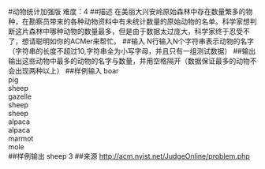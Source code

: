 #动物统计加强版
难度：4
##描述
 在美丽大兴安岭原始森林中存在数量繁多的物种，在勘察员带来的各种动物资料中有未统计数量的原始动物的名单。科学家想判断这片森林中哪种动物的数量最多，但是由于数据太过庞大，科学家终于忍受不了，想请聪明如你的ACMer来帮忙。
##输入
N行输入N个字符串表示动物的名字（字符串的长度不超过10,字符串全为小写字母，并且只有一组测试数据）
##输出
输出这些动物中最多的动物的名字与数量，并用空格隔开（数据保证最多的动物不会出现两种以上）
##样例输入
boar  
pig  
sheep  
gazelle  
sheep  
sheep  
alpaca   
alpaca  
marmot  
mole  
##样例输出
sheep 3
##来源
http://acm.nyist.net/JudgeOnline/problem.php
